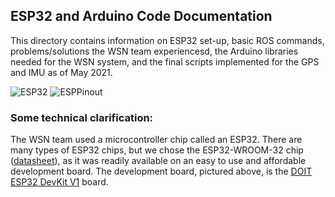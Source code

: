 ## ESP32 and Arduino Code Documentation

This directory contains information on ESP32 set-up, basic ROS commands, problems/solutions the WSN team experiencesd, the Arduino libraries needed for the WSN system, and the final scripts implemented for the GPS and IMU as of May 2021.

   ![ESP32](https://user-images.githubusercontent.com/43556054/118065635-ff6ff580-b338-11eb-92e3-57e718062149.png)  ![ESPPinout](https://user-images.githubusercontent.com/43556054/118066678-d6e8fb00-b33a-11eb-842f-7cda64c57831.jpeg)
  
 ### Some technical clarification:
 The WSN team used a microcontroller chip called an ESP32. There are many types of ESP32 chips, but we chose the ESP32-WROOM-32 chip ([datasheet](https://www.espressif.com/sites/default/files/documentation/esp32-wroom-32_datasheet_en.pdf)), as it was readily available on an easy to use and affordable development board. The development board, pictured above, is the [DOIT ESP32 DevKit V1](https://www.banggood.com/ESP32-Development-Board-WiFi+bluetooth-Ultra-Low-Power-Consumption-Dual-Cores-ESP-32-ESP-32S-Board-p-1109512.html?cur_warehouse=USA&rmmds=buy) board. 
 
